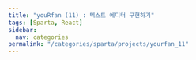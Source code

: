 ```yaml
---
title: "youRfan (11) : 텍스트 에디터 구현하기"
tags: [Sparta, React]
sidebar:
  nav: categories
permalink: "/categories/sparta/projects/yourfan_11"
---
```


<div class="article__content" markdown="1">

</div>
